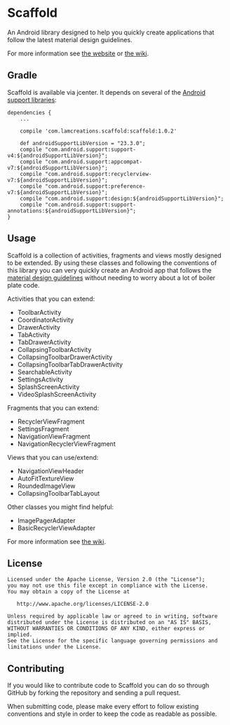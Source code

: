 Scaffold
========

An Android library designed to help you quickly create applications that follow the latest material
design guidelines.

For more information see [the website][4] or [the wiki][1].

Gradle
------

Scaffold is available via jcenter. It depends on several of the [Android support libraries][2]:

```
dependencies {
    ...

    compile 'com.lamcreations.scaffold:scaffold:1.0.2'

    def androidSupportLibVersion = "23.3.0";
    compile "com.android.support:support-v4:${androidSupportLibVersion}";
    compile "com.android.support:appcompat-v7:${androidSupportLibVersion}";
    compile "com.android.support:recyclerview-v7:${androidSupportLibVersion}";
    compile "com.android.support:preference-v7:${androidSupportLibVersion}";
    compile "com.android.support:design:${androidSupportLibVersion}";
    compile "com.android.support:support-annotations:${androidSupportLibVersion}";
}
```

Usage
-----
Scaffold is a collection of activities, fragments and views mostly designed to be extended. By using
these classes and following the conventions of this library you can very quickly create an Android app
that follows the [material design guidelines][3] without needing to worry about a lot of boiler plate code.

Activities that you can extend:
*  ToolbarActivity
*  CoordinatorActivity
*  DrawerActivity
*  TabActivity
*  TabDrawerActivity
*  CollapsingToolbarActivity
*  CollapsingToolbarDrawerActivity
*  CollapsingToolbarTabDrawerActivity
*  SearchableActivity
*  SettingsActivity
*  SplashScreenActivity
*  VideoSplashScreenActivity

Fragments that you can extend:
*  RecyclerViewFragment
*  SettingsFragment
*  NavigationViewFragment
*  NavigationRecyclerViewFragment

Views that you can use/extend:
*  NavigationViewHeader
*  AutoFitTextureView
*  RoundedImageView
*  CollapsingToolbarTabLayout

Other classes you might find helpful:
*  ImagePagerAdapter
*  BasicRecyclerViewAdapter

For more information see [the wiki][1].

License
-------

    Licensed under the Apache License, Version 2.0 (the "License");
    you may not use this file except in compliance with the License.
    You may obtain a copy of the License at

       http://www.apache.org/licenses/LICENSE-2.0

    Unless required by applicable law or agreed to in writing, software
    distributed under the License is distributed on an "AS IS" BASIS,
    WITHOUT WARRANTIES OR CONDITIONS OF ANY KIND, either express or implied.
    See the License for the specific language governing permissions and
    limitations under the License.

Contributing
------------

If you would like to contribute code to Scaffold you can do so through GitHub by
forking the repository and sending a pull request.

When submitting code, please make every effort to follow existing conventions
and style in order to keep the code as readable as possible.


 [1]: https://github.com/lmckenzie/scaffold/wiki
 [2]: http://developer.android.com/tools/support-library/features.html
 [3]: https://www.google.com/design/spec/material-design/introduction.html
 [4]: http://lmckenzie.github.io/scaffold
